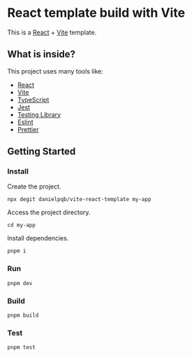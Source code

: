 # React template build with Vite

This is a [React](https://reactjs.org/) + [Vite](https://vitejs.dev/) template.

## What is inside?

This project uses many tools like:

* [React](https://reactjs.org/)
* [Vite](https://vitejs.dev/)
* [TypeScript](https://www.typescriptlang.org/)
* [Jest](https://jestjs.io/)
* [Testing Library](https://testing-library.com/)
* [Eslint](https://eslint.org/)
* [Prettier](https://prettier.io/)

## Getting Started

### Install

Create the project.

```shell
npx degit danielpqb/vite-react-template my-app
```

Access the project directory.

```shell
cd my-app
```

Install dependencies.

```shell
pnpm i
```

### Run

```shell
pnpm dev
```

### Build

```shell
pnpm build
```

### Test

```shell
pnpm test
```
